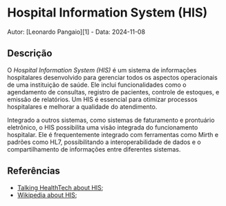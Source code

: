 # Hospital Information System (HIS)

Autor: [Leonardo Pangaio][1] - Data: 2024-11-08

## Descrição

O *Hospital Information System (HIS)* é um sistema de informações hospitalares desenvolvido para gerenciar todos os aspectos operacionais de uma instituição de saúde. Ele inclui funcionalidades como o agendamento de consultas, registro de pacientes, controle de estoques, e emissão de relatórios. Um HIS é essencial para otimizar processos hospitalares e melhorar a qualidade do atendimento.

Integrado a outros sistemas, como sistemas de faturamento e prontuário eletrônico, o HIS possibilita uma visão integrada do funcionamento hospitalar. Ele é frequentemente integrado com ferramentas como Mirth e padrões como HL7, possibilitando a interoperabilidade de dados e o compartilhamento de informações entre diferentes sistemas.

## Referências

- [Talking HealthTech about HIS](https://www.talkinghealthtech.com/glossary/hospital-information-systems-his);
- [Wikipedia about HIS](https://en.wikipedia.org/wiki/Hospital_information_system);
